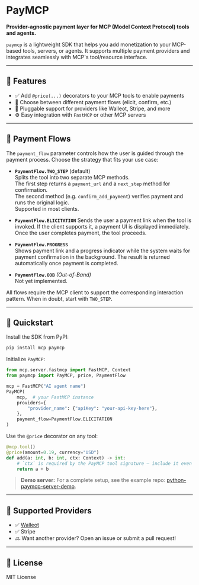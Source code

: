 # PayMCP

**Provider-agnostic payment layer for MCP (Model Context Protocol) tools and agents.**

`paymcp` is a lightweight SDK that helps you add monetization to your MCP-based tools, servers, or agents. It supports multiple payment providers and integrates seamlessly with MCP's tool/resource interface.

---

## 🔧 Features

- ✅ Add `@price(...)` decorators to your MCP tools to enable payments
- 🔁 Choose between different payment flows (elicit, confirm, etc.)
- 🔌 Pluggable support for providers like Walleot, Stripe, and more
- ⚙️ Easy integration with `FastMCP` or other MCP servers

---

## 🧭 Payment Flows

The `payment_flow` parameter controls how the user is guided through the payment process. Choose the strategy that fits your use case:

 - **`PaymentFlow.TWO_STEP`** (default)  
  Splits the tool into two separate MCP methods.  
  The first step returns a `payment_url` and a `next_step` method for confirmation.  
  The second method (e.g. `confirm_add_payment`) verifies payment and runs the original logic.  
  Supported in most clients.

- **`PaymentFlow.ELICITATION`** 
  Sends the user a payment link when the tool is invoked. If the client supports it, a payment UI is displayed immediately. Once the user completes payment, the tool proceeds.


- **`PaymentFlow.PROGRESS`**  
  Shows payment link and a progress indicator while the system waits for payment confirmation in the background. The result is returned automatically once payment is completed. 

- **`PaymentFlow.OOB`** *(Out-of-Band)*  
Not yet implemented.

All flows require the MCP client to support the corresponding interaction pattern. When in doubt, start with `TWO_STEP`.

---

## 🚀 Quickstart

Install the SDK from PyPI:
```bash
pip install mcp paymcp
```

Initialize `PayMCP`:

```python
from mcp.server.fastmcp import FastMCP, Context
from paymcp import PayMCP, price, PaymentFlow

mcp = FastMCP("AI agent name")
PayMCP(
    mcp,  # your FastMCP instance
    providers={
        "provider_name": {"apiKey": "your-api-key-here"},
    },
    payment_flow=PaymentFlow.ELICITATION
)
```

Use the `@price` decorator on any tool:

```python
@mcp.tool()
@price(amount=0.19, currency="USD")
def add(a: int, b: int, ctx: Context) -> int:
    # `ctx` is required by the PayMCP tool signature — include it even if unused
    return a + b
```

> **Demo server:** For a complete setup, see the example repo: [python-paymcp-server-demo](https://github.com/blustAI/python-paymcp-server-demo).


---

## 🧩 Supported Providers

- ✅ [Walleot](https://walleot.com/developers)
- ✅ Stripe
- 🔜 Want another provider? Open an issue or submit a pull request!

---

## 📄 License

MIT License
